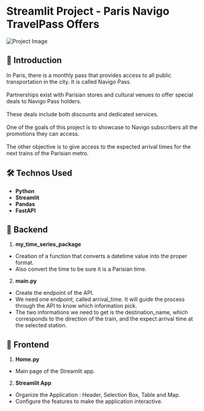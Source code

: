 # Streamlit Project - Paris Navigo TravelPass Offers

![Project Image](https://c0.lestechnophiles.com/www.numerama.com/wp-content/uploads/2024/05/navigo-metro-2-1024x576.jpg?avif=1&key=55b16b38)

## 🚀 Introduction

In Paris, there is a monthly pass that provides access to all public transportation in the city. It is called Navigo Pass.<br><br>
Partnerships exist with Parisian stores and cultural venues to offer special deals to Navigo Pass holders.<br><br>
These deals include both discounts and dedicated services.<br><br>
One of the goals of this project is to showcase to Navigo subscribers all the promotions they can access.<br><br>
The other objective is to give access to the expected arrival times for the next trains of the Parisian metro.

## 🛠️ Technos Used

- **Python**
- **Streamlit**
- **Pandas**
- **FastAPI**

## 🔑 Backend

1. **my_time_series_package**
- Creation of a function that converts a datetime value into the proper format.
- Also convert the time to be sure it is a Parisian time.

2. **main.py**
- Create the endpoint of the API.
- We need one endpoint, called arrival_time. It will guide the process through the API to know which information pick.
- The two informations we need to get is the destination_name, which corresponds to the direction of the train, and the expect arrival time at the selected station.

## 🔑 Frontend

1. **Home.py**
- Main page of the Streamlit app.

2. **Streamlit App**
- Organize the Application : Header, Selection Box, Table and Map.
- Configure the features to make the application interactive.

